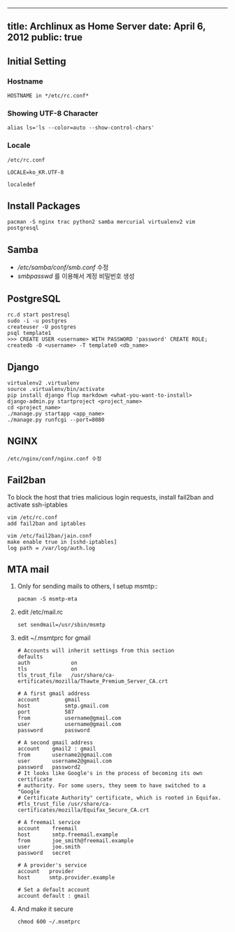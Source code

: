 ----
title: Archlinux as Home Server
date: April 6, 2012
public: true
----

Initial Setting
---------------

### Hostname

    HOSTNAME in */etc/rc.conf*

### Showing UTF-8 Character

    alias ls='ls --color=auto --show-control-chars'

### Locale

    /etc/rc.conf

    LOCALE=ko_KR.UTF-8

    localedef 

Install Packages
----------------

    pacman -S nginx trac python2 samba mercurial virtualenv2 vim postgresql

Samba
-----

- */etc/samba/conf/smb.conf* 수정
- *smbpasswd* 를 이용해서 계정 비밀번호 생성

PostgreSQL
----------

    rc.d start postresql
    sudo -i -u postgres
    createuser -U postgres
    psql template1
    >>> CREATE USER <username> WITH PASSWORD 'password' CREATE ROLE;
    createdb -O <username> -T template0 <db_name>

Django
------

    virtualenv2 .virtualenv
    source .virtualenv/bin/activate
    pip install django flup markdown <what-you-want-to-install>
    django-admin.py startproject <project_name>
    cd <project_name>
    ./manage.py startapp <app_name>
    ./manage.py runfcgi --port=8080

NGINX
------

    /etc/nginx/conf/nginx.conf 수정

Fail2ban
---------

To block the host that tries malicious login requests, install fail2ban and activate ssh-iptables

    vim /etc/rc.conf
    add fail2ban and iptables

    vim /etc/fail2ban/jain.conf
    make enable true in [sshd-iptables]
    log path = /var/log/auth.log

MTA mail
--------

1.  Only for sending mails to others, I setup msmtp::

        pacman -S msmtp-mta

2.  edit /etc/mail.rc

        set sendmail=/usr/sbin/msmtp

3.  edit ~/.msmtprc  for gmail

        # Accounts will inherit settings from this section
        defaults
        auth             on
        tls              on
        tls_trust_file   /usr/share/ca-
        ertificates/mozilla/Thawte_Premium_Server_CA.crt
        
        # A first gmail address
        account        gmail
        host           smtp.gmail.com
        port           587
        from           username@gmail.com
        user           username@gmail.com
        password       password
        
        # A second gmail address
        account    gmail2 : gmail
        from       username2@gmail.com
        user       username2@gmail.com
        password   password2
        # It looks like Google's in the process of becoming its own certificate
        # authority. For some users, they seem to have switched to a "Google
        # Certificate Authority" certificate, which is rooted in Equifax.
        #tls_trust_file /usr/share/ca-certificates/mozilla/Equifax_Secure_CA.crt
        
        # A freemail service
        account    freemail
        host       smtp.freemail.example
        from       joe_smith@freemail.example
        user       joe.smith
        password   secret
        
        # A provider's service
        account   provider
        host      smtp.provider.example
        
        # Set a default account
        account default : gmail

4.  And make it secure

        chmod 600 ~/.msmtprc
